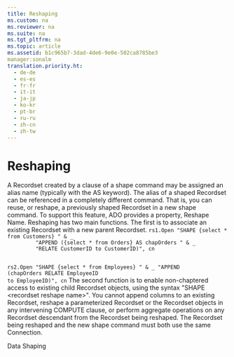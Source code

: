 ```yaml
---
title: Reshaping
ms.custom: na
ms.reviewer: na
ms.suite: na
ms.tgt_pltfrm: na
ms.topic: article
ms.assetid: b1c965b7-3dad-4de6-9e0e-502ca8785be3
manager:sonalm
translation.priority.ht: 
  - de-de
  - es-es
  - fr-fr
  - it-it
  - ja-jp
  - ko-kr
  - pt-br
  - ru-ru
  - zh-cn
  - zh-tw
---
```

# Reshaping
<?xml version="1.0" encoding="utf-8"?>
<developerReferenceWithoutSyntaxDocument xmlns="http://ddue.schemas.microsoft.com/authoring/2003/5" xmlns:xlink="http://www.w3.org/1999/xlink" xmlns:xsi="http://www.w3.org/2001/XMLSchema-instance" xsi:schemaLocation="http://ddue.schemas.microsoft.com/authoring/2003/5 http://dduestorage.blob.core.windows.net/ddueschema/developer.xsd">
  <introduction>
    <para>A <legacyBold>Recordset</legacyBold> created by a clause of a shape command may be assigned an <legacyItalic>alias</legacyItalic> name (typically with the AS keyword). The alias of a shaped <legacyBold>Recordset</legacyBold> can be referenced in a completely different command. That is, you can reuse, or <legacyItalic>reshape</legacyItalic>, a previously shaped <legacyBold>Recordset</legacyBold> in a new shape command. To support this feature, ADO provides a property, <legacyLink xlink:href="690229d1-46cc-42e6-a57d-4438251fe248">Reshape Name</legacyLink>.</para>
    <para>Reshaping has two main functions. The first is to associate an existing <legacyBold>Recordset</legacyBold> with a new parent <legacyBold>Recordset</legacyBold>.</para>
  </introduction>
  <codeExample>
    <code>rs1.Open "SHAPE {select * from Customers} " &amp; _
         "APPEND ({select * from Orders} AS <codeFeaturedElement>chapOrders</codeFeaturedElement> " &amp; _
         "RELATE CustomerID to CustomerID)", cn

rs2.Open "SHAPE {select * from Employees} " &amp; _
         "APPEND (<codeFeaturedElement>chapOrders</codeFeaturedElement> RELATE EmployeeID to EmployeeID)", cn</code>
    <comments>
      <content>
        <para>The second function is to enable non-chaptered access to existing child <legacyBold>Recordset</legacyBold> objects, using the syntax "SHAPE &lt;recordset reshape name&gt;".</para>
        <alert class="note">
          <para>You cannot append columns to an existing <legacyBold>Recordset</legacyBold>, reshape a parameterized <legacyBold>Recordset</legacyBold> or the <legacyBold>Recordset</legacyBold> objects in any intervening COMPUTE clause, or perform aggregate operations on any <legacyBold>Recordset</legacyBold> descendant from the <legacyBold>Recordset</legacyBold> being reshaped. The <legacyBold>Recordset</legacyBold> being reshaped and the new shape command must both use the same <legacyLink xlink:href="ef6b1824-5b12-43db-89d7-8f3d13896d4d">Connection</legacyLink>.</para>
        </alert>
      </content>
    </comments>
  </codeExample>
  <relatedTopics>
<link xlink:href="1bfdcad4-52e1-45bc-ad21-783657ef0a44">Data Shaping</link>
</relatedTopics>
</developerReferenceWithoutSyntaxDocument>